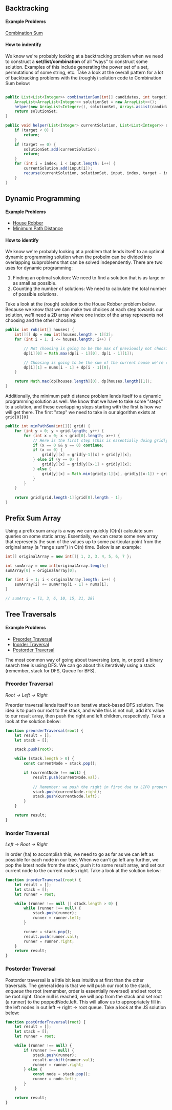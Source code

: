 ## Backtracking

#### Example Problems
[Combination Sum](https://leetcode.com/problems/combination-sum/description/)

#### How to indentify

We know we're probably looking at a backtracking problem when we need to construct a **set/list/combination** of all "ways" to construct some solution. Examples of this include generating the power set of a set, permutations of some string, etc. Take a look at the overall pattern for a lot of backtracking problems with the (roughly) solution code to Combination Sum below:

```Java

public List<List<Integer>> combinationSum(int[] candidates, int target) {
    ArrayList<ArrayList<Integer>> solutionSet = new ArrayList<>();
    helper(new ArrayList<Integer>(), solutionSet, Arrays.asList(candidates), 0, target);
    return solutionSet;
}

public void helper(List<Integer> currentSolution, List<List<Integer>> solutionSet, List<Integer> input, int index, int target) {
    if (target < 0) {
        return;
    }
    if (target == 0) {
        solutionSet.add(currentSolution);
        return;
    }
    for (int i = index; i < input.length; i++) {
        currentSolution.add(input[i]);
        recurse(currentSolution, solutionSet, input, index, target - input[i]);
    }
}

```

## Dynamic Programming

#### Example Problems
 - [House Robber](https://leetcode.com/problems/house-robber/description/)
 - [Minimum Path Distance]()

#### How to identify
We know we're probably looking at a problem that lends itself to an optimal dynamic programming solution when the probelm can be divided into overlapping subproblems that can be solved independently. There are two uses for dynamic programming:

1. Finding an optimal solution: We need to find a solution that is as large or as small as possible.
2. Counting the number of solutions: We need to calculate the total number of possible solutions.

Take a look at the (rough) solution to the House Robber problem below. Because we know that we can make two choices at each step towards our solution, we'll need a 2D array where one index of the array represents not choosing and the other choosing:

```Java
public int rob(int[] houses) {
    int[][] dp = new int[houses.length + 1][2];
    for (int i = 1; i <= houses.length; i++) {

        // Not choosing is going to be the max of previously not choosing and previously choosing
        dp[i][0] = Math.max(dp[i - 1][0], dp[i - 1][1]);

        // Choosing is going to be the sum of the current house we're choosing and previously not choosing
        dp[i][1] = nums[i - 1] + dp[i - 1][0];
    }

    return Math.max(dp[houses.length][0], dp[houses.length][1]);
}
```

Additionally, the minimum path distance problem lends itself to a dynamic programming solution as well. We know that we have to take some "steps" to a solution, and these overlapping steps starting with the first is how we will get there. The first "step" we need to take in our algorithm exists at `grid[0][0]`

```Java
public int minPathSum(int[][] grid) {
    for (int y = 0; y < grid.length; y++) {
        for (int x = 0; x < grid[0].length; x++) {
            // Here is the first step (this is essentially doing grid[y][x] = grid[y][x])
            if (x == 0 && y == 0) continue;
            if (x == 0) {
                grid[y][x] = grid[y-1][x] + grid[y][x];
            } else if (y == 0) {
                grid[y][x] = grid[y][x-1] + grid[y][x];
            } else {
                grid[y][x] = Math.min(grid[y-1][x], grid[y][x-1]) + grid[y][x];
            }
        }
    }
    
    return grid[grid.length-1][grid[0].length - 1];
}
```

## Prefix Sum Array

Using a prefix sum array is a way we can quickly (O(n)) calculate sum queries on some static array. Essentially, we can create some new array that represents the sum of the values up to some particular point from the original array (a "range sum") in O(n) time. Below is an example:

```Java
int[] originalArray = new int[]{ 1, 2, 3, 4, 5, 6, 7 };

int sumArray = new int[originalArray.length;]
sumArray[0] = originalArray[0];

for (int i = 1; i < originalArray.length; i++) {
    sumArray[i] += sumArray[i - 1] + nums[i];
}

// sumArray = [1, 3, 6, 10, 15, 21, 28]
```

## Tree Traversals

#### Example Problems
- [Preorder Traversal](https://leetcode.com/problems/binary-tree-preorder-traversal/description/)
- [Inorder Traversal](https://leetcode.com/problems/binary-tree-inorder-traversal/description/)
- [Postorder Traversal](https://leetcode.com/problems/binary-tree-postorder-traversal/description/)

The most common way of going about traversing (pre, in, or post) a binary search tree is using DFS. We can go about this iteratively using a stack (remember, stack for DFS, Queue for BFS).

### Preorder Traversal

*Root -> Left -> Right*

Preorder traversal lends itself to an iterative stack-based DFS solution. The idea is to push our root to the stack, and while this is not null, add it's value to our result array, then push the right and left children, respectively. Take a look at the solution below:

```JavaScript
function preorderTraversal(root) {
    let result = [];
    let stack = [];

    stack.push(root);

    while (stack.length > 0) {
        const currentNode = stack.pop();

        if (currentNode !== null) {
            result.push(currentNode.val);
            
            // Remember: we push the right in first due to LIFO property
            stack.push(currentNode.right);
            stack.push(currentNode.left);
        }
    }

    return result;
}
```

### Inorder Traversal

*Left -> Root -> Right*

In order (ha) to accomplish this, we need to go as far as we can left as possible for each node in our tree. When we can't go left any further, we pop the latest node from the stack, push it to some result array, and set our current node to the current nodes right. Take a look at the solution below:

```JavaScript
function inorderTraversal(root) {
    let result = [];
    let stack = [];
    let runner = root;

    while (runner !== null || stack.length > 0) {
        while (runner !== null) {
            stack.push(runner);
            runner = runner.left;
        }

        runner = stack.pop();
        result.push(runner.val);
        runner = runner.right;
    }
    return result;
}
```

### Postorder Traversal

Postorder traversal is a little bit less intuitive at first than the other traversals. The general idea is that we will push our root to the stack, *enqueue* the root (remember, order is essentially reversed) and set root to be root.right. Once null is reached, we will pop from the stack and set root (a runner) to the poppedNode.left. This will allow us to appropriately fill in the left nodes in out left -> right -> root queue. Take a look at the JS solution below:

```JavaScript
function postOrderTraversal(root) {
    let result = [];
    let stack = [];
    let runner = root;

    while (runner !== null) {
        if (runner !== null) {
            stack.push(runner);
            result.unshift(runner.val);
            runner = runner.right;
        } else {
            const node = stack.pop();
            runner = node.left;
        }
    }

    return result;
}
```
